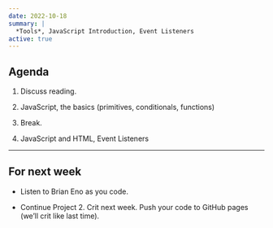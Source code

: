 ```yaml
---
date: 2022-10-18
summary: |
  *Tools*, JavaScript Introduction, Event Listeners
active: true
---
```



## Agenda

1. Discuss reading.
  
2. JavaScript, the basics (primitives, conditionals, functions)

3. Break.

4. JavaScript and HTML, Event Listeners


------------



## For next week


* Listen to Brian Eno as you code.

* Continue Project 2. Crit next week. Push your code to GitHub pages (we’ll crit like last time).